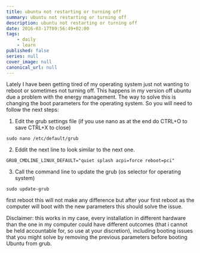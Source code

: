 ```yaml
---
title: ubuntu not restarting or turning off
summary: ubuntu not restarting or turning off
description: ubuntu not restarting or turning off
date: 2016-03-17T09:56:49+02:00
tags: 
    - daily
    - learn
published: false
series: null
cover_image: null
canonical_url: null
---
```

Lately I have been getting tired of my operating system just not wanting to reboot or sometimes not turning off. This happens in my version off ubuntu due a problem with the energy management. 
The way to solve this is changing the boot parameters for the operating system. So you will need to follow the next steps:
1. Edit the grub settings file (if you use nano as at the end do CTRL+O to save CTRL+X to close)
```
sudo nano /etc/default/grub
```
2. Eddit the next line to look similar to the next one.
```
GRUB_CMDLINE_LINUX_DEFAULT="quiet splash acpi=force reboot=pci"
```
3. Call the command line to update the grub (os selector for operating system)
```
sudo update-grub
```
first reboot this will not make any difference but after your first reboot as the computer will boot with the new parameters this should solve the issue.


Disclaimer: this works in my case, every installation in different hardware than the one in my computer could have different outcomes (that i cannot be held accountable for, so use at your discretion), including  booting issues that you might solve by removing the previous parameters before booting Ubuntu from grub.
